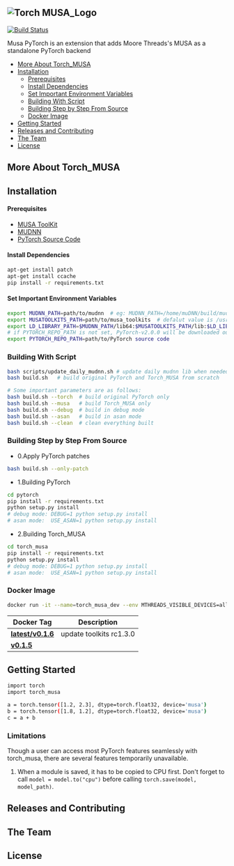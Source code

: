 ![Torch MUSA_Logo](https://github.mthreads.com/mthreads/torch_musa/blob/main/docs/source/img/torch_musa.png)
--------------------------------------------------------------------------------

[![Build Status](https://jenkins-aidev.mthreads.com/buildStatus/icon?job=torch_musa%2Fmain)](https://jenkins-aidev.mthreads.com/job/torch_musa/job/main/)


Musa PyTorch is an extension that adds Moore Threads's MUSA as a standalone PyTorch backend

<!-- toc -->

- [More About Torch_MUSA](#more-about-torch_musa)
- [Installation](#installation)
  - [Prerequisites](#prerequisites)
  - [Install Dependencies](#install-dependencies)
  - [Set Important Environment Variables](#set-important-environment-variables)
  - [Building With Script](#building-with-script)
  - [Building Step by Step From Source](#building-step-by-step-from-source)
  - [Docker Image](#docker-image)
- [Getting Started](#getting-started)
- [Releases and Contributing](#releases-and-contributing)
- [The Team](#the-team)
- [License](#license)

<!-- tocstop -->

## More About Torch_MUSA


## Installation

#### Prerequisites
- [MUSA ToolKit](https://github.mthreads.com/mthreads/musa_toolkit)
- [MUDNN](https://github.mthreads.com/mthreads/muDNN)
- [PyTorch Source Code](https://github.com/pytorch/pytorch/tree/v2.0.0)

#### Install Dependencies

```bash
apt-get install patch
apt-get install ccache
pip install -r requirements.txt
```

#### Set Important Environment Variables
```bash
export MUDNN_PATH=path/to/mudnn  # eg: MUDNN_PATH=/home/muDNN/build/mudnn
export MUSATOOLKITS_PATH=path/to/musa_toolkits  # defalut value is /usr/local/musa/
export LD_LIBRARY_PATH=$MUDNN_PATH/lib64:$MUSATOOLKITS_PATH/lib:$LD_LIBRARY_PATH
# if PYTORCH_REPO_PATH is not set, PyTorch-v2.0.0 will be downloaded outside this directory when building with build.sh
export PYTORCH_REPO_PATH=path/to/PyTorch source code 
```

### Building With Script
```bash
bash scripts/update_daily_mudnn.sh # update daily mudnn lib when needed
bash build.sh   # build original PyTorch and Torch_MUSA from scratch

# Some important parameters are as follows:
bash build.sh --torch  # build original PyTorch only
bash build.sh --musa   # build Torch_MUSA only
bash build.sh --debug  # build in debug mode
bash build.sh --asan   # build in asan mode
bash build.sh --clean  # clean everything built
```

### Building Step by Step From Source
- 0.Apply PyTorch patches
```bash
bash build.sh --only-patch
```

- 1.Building PyTorch
```bash
cd pytorch
pip install -r requirements.txt
python setup.py install
# debug mode: DEBUG=1 python setup.py install
# asan mode:  USE_ASAN=1 python setup.py install
```

- 2.Building Torch_MUSA
```bash
cd torch_musa
pip install -r requirements.txt
python setup.py install
# debug mode: DEBUG=1 python setup.py install
# asan mode:  USE_ASAN=1 python setup.py install
```

### Docker Image

```bash
docker run -it --name=torch_musa_dev --env MTHREADS_VISIBLE_DEVICES=all --shm-size=80g sh-harbor.mthreads.com/mt-ai/musa-pytorch-dev:v0.1.6 /bin/bash
```

| Docker Tag | Description |
| ---- | --- |
| [**latest/v0.1.6**](https://sh-harbor.mthreads.com/harbor/projects/20/repositories/musa-pytorch-dev/artifacts-tab) | update toolkits rc1.3.0 |
| [**v0.1.5**](https://sh-harbor.mthreads.com/harbor/projects/20/repositories/musa-pytorch-dev/artifacts-tab) |  |

## Getting Started
```bash
import torch
import torch_musa

a = torch.tensor([1.2, 2.3], dtype=torch.float32, device='musa')
b = torch.tensor([1.8, 1.2], dtype=torch.float32, device='musa')
c = a + b
```

### Limitations
Though a user can access most PyTorch features seamlessly with torch_musa, there are several
features temporarily unavailable.

1. When a module is saved, it has to be copied to CPU first. Don't forget to call `model = model.to("cpu")`
   before calling `torch.save(model, model_path)`.

## Releases and Contributing


## The Team

## License
